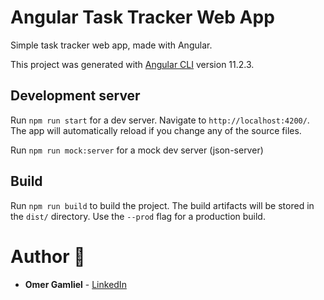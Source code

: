 # Angular Task Tracker Web App

Simple task tracker web app, made with Angular.

This project was generated with [Angular CLI](https://github.com/angular/angular-cli) version 11.2.3.

## Development server

Run `npm run start` for a dev server. Navigate to `http://localhost:4200/`. The app will automatically reload if you
change any of the source files.

Run `npm run mock:server` for a mock dev server (json-server) 

## Build

Run `npm run build` to build the project. The build artifacts will be stored in the `dist/` directory. Use the `--prod`
flag for a production build.

# Author 🙋

- **Omer Gamliel** - [LinkedIn](https://www.linkedin.com/in/omer-gamliel-6a813a188/)
